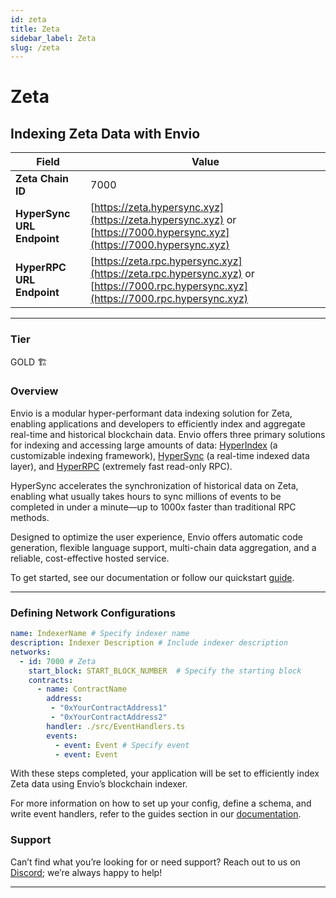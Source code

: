 ```yaml
---
id: zeta
title: Zeta
sidebar_label: Zeta
slug: /zeta
---
```


# Zeta

## Indexing Zeta Data with Envio

| **Field**                     | **Value**                                                                                          |
|-------------------------------|----------------------------------------------------------------------------------------------------|
| **Zeta Chain ID**     | 7000                                                                                            |
| **HyperSync URL Endpoint**    | [https://zeta.hypersync.xyz](https://zeta.hypersync.xyz) or [https://7000.hypersync.xyz](https://7000.hypersync.xyz) |
| **HyperRPC URL Endpoint**     | [https://zeta.rpc.hypersync.xyz](https://zeta.rpc.hypersync.xyz) or [https://7000.rpc.hypersync.xyz](https://7000.rpc.hypersync.xyz) |

---

### Tier

GOLD 🏗️

### Overview

Envio is a modular hyper-performant data indexing solution for Zeta, enabling applications and developers to efficiently index and aggregate real-time and historical blockchain data. Envio offers three primary solutions for indexing and accessing large amounts of data: [HyperIndex](/docs/HyperIndex/overview) (a customizable indexing framework), [HyperSync](/docs/HyperSync/overview) (a real-time indexed data layer), and [HyperRPC](/docs/HyperSync/overview-hyperrpc) (extremely fast read-only RPC).

HyperSync accelerates the synchronization of historical data on Zeta, enabling what usually takes hours to sync millions of events to be completed in under a minute—up to 1000x faster than traditional RPC methods.

Designed to optimize the user experience, Envio offers automatic code generation, flexible language support, multi-chain data aggregation, and a reliable, cost-effective hosted service.

To get started, see our documentation or follow our quickstart [guide](/docs/HyperIndex/contract-import).

---

### Defining Network Configurations

```yaml
name: IndexerName # Specify indexer name
description: Indexer Description # Include indexer description
networks:
  - id: 7000 # Zeta  
    start_block: START_BLOCK_NUMBER  # Specify the starting block
    contracts:
      - name: ContractName
        address:
         - "0xYourContractAddress1"
         - "0xYourContractAddress2"
        handler: ./src/EventHandlers.ts
        events:
          - event: Event # Specify event
          - event: Event
```

With these steps completed, your application will be set to efficiently index Zeta data using Envio’s blockchain indexer.

For more information on how to set up your config, define a schema, and write event handlers, refer to the guides section in our [documentation](/docs/HyperIndex/configuration-file).

### Support

Can’t find what you’re looking for or need support? Reach out to us on [Discord](https://discord.com/invite/Q9qt8gZ2fX); we’re always happy to help!

---

